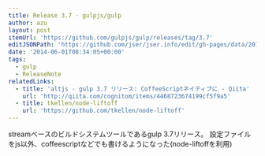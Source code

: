 ```yaml
---
title: Release 3.7 · gulpjs/gulp
author: azu
layout: post
itemUrl: 'https://github.com/gulpjs/gulp/releases/tag/3.7'
editJSONPath: 'https://github.com/jser/jser.info/edit/gh-pages/data/2014/06/index.json'
date: '2014-06-01T08:34:05+00:00'
tags:
  - gulp
  - ReleaseNote
relatedLinks:
  - title: 'altjs - gulp 3.7 リリース: CoffeeScriptネイティブに - Qiita'
    url: 'http://qiita.com/cognitom/items/4468723674199cf5f9a5'
  - title: tkellen/node-liftoff
    url: 'https://github.com/tkellen/node-liftoff'
---
```

streamベースのビルドシステムツールであるgulp 3.7リリース。
設定ファイルをjs以外、coffeescriptなどでも書けるようになった(node-liftoffを利用)
